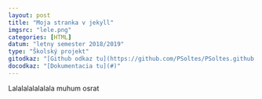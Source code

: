 ```yaml
---
layout: post
title: "Moja stranka v jekyll"
imgsrc: "lele.png"
categories: [HTML]
datum: "letny semester 2018/2019"
type: "Školský projekt"
gitodkaz: "[Github odkaz tu](https://github.com/PSoltes/PSoltes.github.io)"
docodkaz: "[Dokumentacia tu](#)"
---
```

Lalalalalalalala muhum osrat